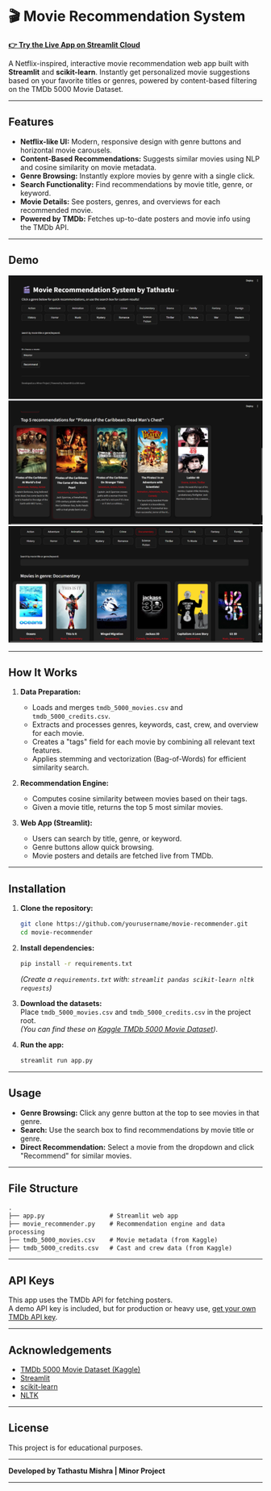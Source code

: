 # 🎬 Movie Recommendation System

**[👉 Try the Live App on Streamlit Cloud](https://movie-recommendation-system-by-tathastu-wayhmoxsbv6cryubndmnyh.streamlit.app/?embed_options=show_toolbar,show_padding,show_footer,show_colored_line,light_theme,dark_theme)**

A Netflix-inspired, interactive movie recommendation web app built with **Streamlit** and **scikit-learn**. Instantly get personalized movie suggestions based on your favorite titles or genres, powered by content-based filtering on the TMDb 5000 Movie Dataset.

---

## Features

- **Netflix-like UI:** Modern, responsive design with genre buttons and horizontal movie carousels.
- **Content-Based Recommendations:** Suggests similar movies using NLP and cosine similarity on movie metadata.
- **Genre Browsing:** Instantly explore movies by genre with a single click.
- **Search Functionality:** Find recommendations by movie title, genre, or keyword.
- **Movie Details:** See posters, genres, and overviews for each recommended movie.
- **Powered by TMDb:** Fetches up-to-date posters and movie info using the TMDb API.

---

## Demo

![Demo Screenshot](Demo1.png)
![Demo Screenshot](Demo2.png)
![Demo Screenshot](Demo3.png)<!-- (Add your own screenshot if available) -->

---

## How It Works

1. **Data Preparation:**  
   - Loads and merges `tmdb_5000_movies.csv` and `tmdb_5000_credits.csv`.
   - Extracts and processes genres, keywords, cast, crew, and overview for each movie.
   - Creates a "tags" field for each movie by combining all relevant text features.
   - Applies stemming and vectorization (Bag-of-Words) for efficient similarity search.

2. **Recommendation Engine:**  
   - Computes cosine similarity between movies based on their tags.
   - Given a movie title, returns the top 5 most similar movies.

3. **Web App (Streamlit):**  
   - Users can search by title, genre, or keyword.
   - Genre buttons allow quick browsing.
   - Movie posters and details are fetched live from TMDb.

---

## Installation

1. **Clone the repository:**
   ```bash
   git clone https://github.com/yourusername/movie-recommender.git
   cd movie-recommender
   ```

2. **Install dependencies:**
   ```bash
   pip install -r requirements.txt
   ```
   *(Create a `requirements.txt` with: `streamlit pandas scikit-learn nltk requests`)*

3. **Download the datasets:**  
   Place `tmdb_5000_movies.csv` and `tmdb_5000_credits.csv` in the project root.  
   *(You can find these on [Kaggle TMDb 5000 Movie Dataset](https://www.kaggle.com/datasets/tmdb/tmdb-movie-metadata))*.

4. **Run the app:**
   ```bash
   streamlit run app.py
   ```

---

## Usage

- **Genre Browsing:** Click any genre button at the top to see movies in that genre.
- **Search:** Use the search box to find recommendations by movie title or genre.
- **Direct Recommendation:** Select a movie from the dropdown and click "Recommend" for similar movies.

---

## File Structure

```
.
├── app.py                  # Streamlit web app
├── movie_recommender.py    # Recommendation engine and data processing
├── tmdb_5000_movies.csv    # Movie metadata (from Kaggle)
├── tmdb_5000_credits.csv   # Cast and crew data (from Kaggle)
```

---

## API Keys

This app uses the TMDb API for fetching posters.  
A demo API key is included, but for production or heavy use, [get your own TMDb API key](https://www.themoviedb.org/documentation/api).

---

## Acknowledgements

- [TMDb 5000 Movie Dataset (Kaggle)](https://www.kaggle.com/datasets/tmdb/tmdb-movie-metadata)
- [Streamlit](https://streamlit.io/)
- [scikit-learn](https://scikit-learn.org/)
- [NLTK](https://www.nltk.org/)

---

## License

This project is for educational purposes.

---

**Developed by Tathastu Mishra | Minor Project**

---

